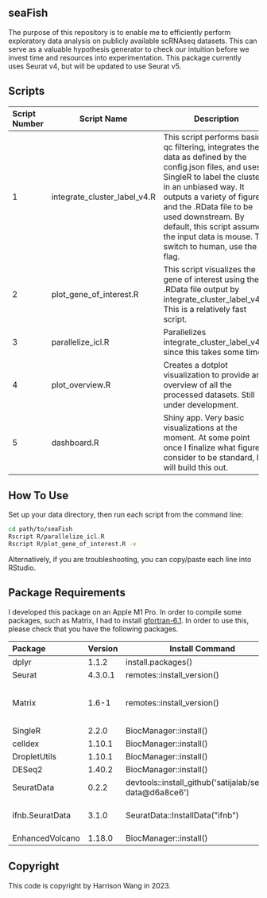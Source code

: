 ## seaFish

The purpose of this repository is to enable me to efficiently perform exploratory data analysis on publicly available scRNAseq datasets. This can serve as a valuable hypothesis generator to check our intuition before we invest time and resources into experimentation. This package currently uses Seurat v4, but will be updated to use Seurat v5.


## Scripts

| Script Number | Script Name | Description |
| :------------ | ----------- | ----------- |
| 1 | integrate\_cluster\_label\_v4.R | This script performs basic qc filtering, integrates the data as defined by the config.json files,  and uses SingleR to label the clusters in an unbiased way. It outputs a variety of figures and the .RData file to be used downstream. By default, this script assumes the input data is mouse. To switch to human, use the `-f` flag.  |
| 2 | plot\_gene\_of\_interest.R | This script visualizes the gene of interest using the .RData file output by integrate\_cluster\_label\_v4.R. This is a relatively fast script. |
| 3 | parallelize_icl.R | Parallelizes integrate\_cluster\_label\_v4.R, since this takes some time. |
| 4 | plot\_overview.R | Creates a dotplot visualization to provide an overview of all the processed datasets. Still under development. |
| 5 | dashboard.R  | Shiny app. Very basic visualizations at the moment. At some point once I finalize what figures I consider to be standard, I will build this out. |

## How To Use

Set up your data directory, then run each script from the command line:

```bash
cd path/to/seaFish
Rscript R/parallelize_icl.R
Rscript R/plot_gene_of_interest.R -v
```

Alternatively, if you are troubleshooting, you can copy/paste each line into RStudio.

## Package Requirements

I developed this package on an Apple M1 Pro. In order to compile some packages, such as Matrix, I had to install [gfortran-6.1](https://cran.r-project.org/bin/macosx/tools/). In order to use this, please check that you have the following packages.

| Package | Version | Install Command          | Comments |
| :------ | ------- | ------------------------ | -------- |
| dplyr   | 1.1.2   | install.packages()       | |
| Seurat  | 4.3.0.1 | remotes::install_version() | |
| Matrix  | 1.6-1   | remotes::install_version() | This is required for RunUMAP(). Higher versions break the `irlba` package. |
| SingleR | 2.2.0   | BiocManager::install()   | |
| celldex | 1.10.1  | BiocManager::install()   | |
| DropletUtils | 1.10.1 | BiocManager::install() | |
| DESeq2  | 1.40.2  | BiocManager::install()   | |
| SeuratData | 0.2.2 | devtools::install_github('satijalab/seurat-data@d6a8ce6') | |
| ifnb.SeuratData | 3.1.0 | SeuratData::InstallData("ifnb") | If the code exits out, set SeuratData::options(timeout = 240). |
| EnhancedVolcano | 1.18.0 | BiocManager::install() | |


## Copyright

This code is copyright by Harrison Wang in 2023.
